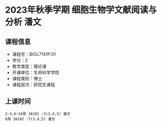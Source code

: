 # 2023年秋季学期 细胞生物学文献阅读与分析 潘文






## 课程信息

- 课程号：BIOL7141P.01
- 学分：2
- 教学类型：理论课
- 开课单位：生命科学学院
- 课程类别：博士
- 课程层次：研究生课程

## 上课时间

```
2~3,6~14周 3A102 :5(3,4,5) 潘文
6周 3A102 :7(3,4,5) 潘文
```

